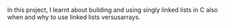 In this project, I learnt about building and using singly linked lists in C also when and why to use linked lists versusarrays.
